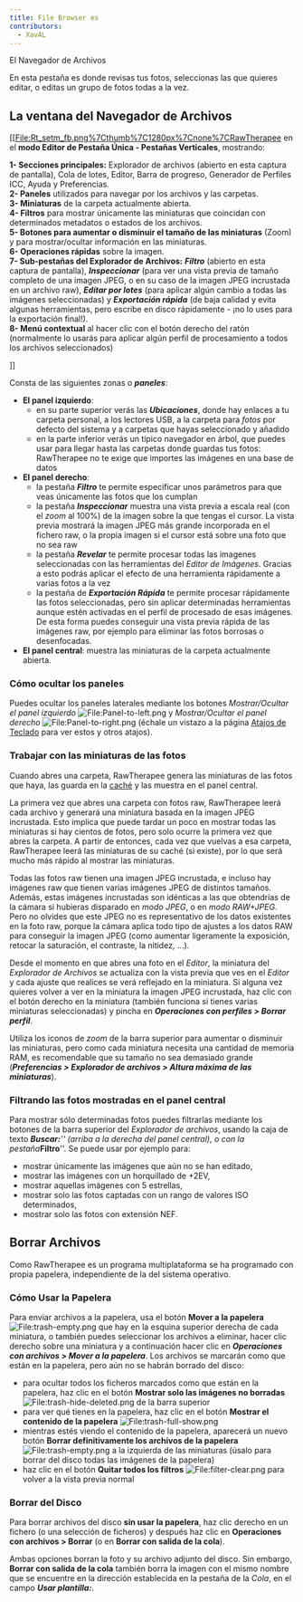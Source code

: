 ```yaml
---
title: File Browser es
contributors:
  - XavAL
---
```


<div class="pagetitle">

El Navegador de Archivos

</div>
<div class="headline">

En esta pestaña es donde revisas tus fotos, seleccionas las que quieres
editar, o editas un grupo de fotos todas a la vez.

</div>

## La ventana del Navegador de Archivos

\[\[<File:Rt_setm_fb.png%7Cthumb%7C1280px%7Cnone%7CRawTherapee> en el
**modo Editor de Pestaña Única - Pestañas Verticales**, mostrando:  

<div class="captions_indent">

**1- Secciones principales:** Explorador de archivos (abierto en esta
captura de pantalla), Cola de lotes, Editor, Barra de progreso,
Generador de Perfiles ICC, Ayuda y Preferencias.  
**2- Paneles** utilizados para navegar por los archivos y las
carpetas.  
**3- Miniaturas** de la carpeta actualmente abierta.  
**4- Filtros** para mostrar únicamente las miniaturas que coincidan con
determinados metadatos o estados de los archivos.  
**5- Botones para aumentar o disminuir el tamaño de las miniaturas**
(Zoom) y para mostrar/ocultar información en las miniaturas.  
**6- Operaciones rápidas** sobre la imagen.  
**7- Sub-pestañas del Explorador de Archivos:** ***Filtro*** (abierto en
esta captura de pantalla), ***Inspeccionar*** (para ver una vista previa
de tamaño completo de una imagen JPEG, o en su caso de la imagen JPEG
incrustada en un archivo raw), ***Editar por lotes*** (para aplicar
algún cambio a todas las imágenes seleccionadas) y ***Exportación
rápida*** (de baja calidad y evita algunas herramientas, pero escribe en
disco rápidamente - ¡no lo uses para la exportación final!).  
**8- Menú contextual** al hacer clic con el botón derecho del ratón
(normalmente lo usarás para aplicar algún perfil de procesamiento a
todos los archivos seleccionados)

</div>

\]\]

Consta de las siguientes zonas o ***paneles***:

- **El panel izquierdo**:
  - en su parte superior verás las ***Ubicaciones***, donde hay enlaces
    a tu carpeta personal, a los lectores USB, a la carpeta para *fotos*
    por defecto del sistema y a carpetas que hayas seleccionado y
    añadido
  - en la parte inferior verás un típico navegador en árbol, que puedes
    usar para llegar hasta las carpetas donde guardas tus fotos:
    RawTherapee no te exige que importes las imágenes en una base de
    datos
- **El panel derecho**:
  - la pestaña ***Filtro*** te permite especificar unos parámetros para
    que veas únicamente las fotos que los cumplan
  - la pestaña ***Inspeccionar*** muestra una vista previa a escala real
    (con el *zoom* al 100%) de la imagen sobre la que tengas el cursor.
    La vista previa mostrará la imagen JPEG más grande incorporada en el
    fichero raw, o la propia imagen si el cursor está sobre una foto que
    no sea raw
  - la pestaña ***Revelar*** te permite procesar todas las imagenes
    seleccionadas con las herramientas del *Editor de Imágenes*. Gracias
    a esto podrás aplicar el efecto de una herramienta rápidamente a
    varias fotos a la vez
  - la pestaña de ***Exportación Rápida*** te permite procesar
    rápidamente las fotos seleccionadas, pero sin aplicar determinadas
    herramientas aunque estén activadas en el perfil de procesado de
    esas imágenes. De esta forma puedes conseguir una vista previa
    rápida de las imágenes raw, por ejemplo para eliminar las fotos
    borrosas o desenfocadas.
- **El panel central**: muestra las miniaturas de la carpeta actualmente
  abierta.

### Cómo ocultar los paneles

Puedes ocultar los paneles laterales mediante los botones
*Mostrar/Ocultar el panel izquierdo*
![<File:Panel-to-left.png>](Panel-to-left.png "File:Panel-to-left.png")
y *Mostrar/Ocultar el panel derecho*
![<File:Panel-to-right.png>](Panel-to-right.png "File:Panel-to-right.png")
(échale un vistazo a la página [Atajos de
Teclado](Keyboard_Shortcuts/es.md) para ver estos y otros
atajos).

### Trabajar con las miniaturas de las fotos

Cuando abres una carpeta, RawTherapee genera las miniaturas de las fotos
que haya, las guarda en la
[caché](https://es.wikipedia.org/wiki/Caché_(informática)) y las muestra
en el panel central.

La primera vez que abres una carpeta con fotos raw, RawTherapee leerá
cada archivo y generará una miniatura basada en la imagen JPEG
incrustada. Esto implica que puede tardar un poco en mostrar todas las
miniaturas si hay cientos de fotos, pero solo ocurre la primera vez que
abres la carpeta. A partir de entonces, cada vez que vuelvas a esa
carpeta, RawTherapee leerá las miniaturas de su caché (si existe), por
lo que será mucho más rápido al mostrar las miniaturas.

Todas las fotos raw tienen una imagen JPEG incrustada, e incluso hay
imágenes raw que tienen varias imágenes JPEG de distintos tamaños.
Además, estas imágenes incrustadas son idénticas a las que obtendrías de
la cámara si hubieras disparado en *modo JPEG*, o en *modo RAW+JPEG*.
Pero no olvides que este JPEG no es representativo de los datos
existentes en la foto raw, porque la cámara aplica todo tipo de ajustes
a los datos RAW para conseguir la imagen JPEG (como aumentar ligeramente
la exposición, retocar la saturación, el contraste, la nitidez, ...).

Desde el momento en que abres una foto en el *Editor*, la miniatura del
*Explorador de Archivos* se actualiza con la vista previa que ves en el
*Editor* y cada ajuste que realices se verá reflejado en la miniatura.
Si alguna vez quieres volver a ver en la miniatura la imagen JPEG
incrustada, haz clic con el botón derecho en la miniatura (también
funciona si tienes varias miniaturas seleccionadas) y pincha en
***Operaciones con perfiles \> Borrar perfil***.

Utiliza los iconos de *zoom* de la barra superior para aumentar o
disminuir las miniaturas, pero como cada miniatura necesita una cantidad
de memoria RAM, es recomendable que su tamaño no sea demasiado grande
(***Preferencias \> Explorador de archivos \> Altura máxima de las
miniaturas***).

### Filtrando las fotos mostradas en el panel central

Para mostrar sólo determinadas fotos puedes filtrarlas mediante los
botones de la barra superior del *Explorador de archivos*, usando la
caja de texto ***Buscar:**'' (arriba a la derecha del panel central), o
con la pestaña***Filtro**''. Se puede usar por ejemplo para:

- mostrar únicamente las imágenes que aún no se han editado,
- mostrar las imágenes con un horquillado de +2EV,
- mostrar aquellas imágenes con 5 estrellas,
- mostrar solo las fotos captadas con un rango de valores ISO
  determinados,
- mostrar solo las fotos con extensión NEF.

## Borrar Archivos

Como RawTherapee es un programa multiplataforma se ha programado con
propia papelera, independiente de la del sistema operativo.

### Cómo Usar la Papelera

Para enviar archivos a la papelera, usa el botón **Mover a la papelera**
![<File:trash-empty.png>](trash-empty.png "File:trash-empty.png") que
hay en la esquina superior derecha de cada miniatura, o también puedes
seleccionar los archivos a eliminar, hacer clic derecho sobre una
miniatura y a continuación hacer clic en ***Operaciones con archivos \>
Mover a la papelera***. Los archivos se marcarán como que están en la
papelera, pero aún no se habrán borrado del disco:

- para ocultar todos los ficheros marcados como que están en la
  papelera, haz clic en el botón **Mostrar solo las imágenes no
  borradas**
  ![<File:trash-hide-deleted.png>](trash-hide-deleted.png "File:trash-hide-deleted.png")
  de la barra superior
- para ver qué tienes en la papelera, haz clic en el botón **Mostrar el
  contenido de la papelera**
  ![<File:trash-full-show.png>](trash-full-show.png "File:trash-full-show.png")
- mientras estés viendo el contenido de la papelera, aparecerá un nuevo
  botón **Borrar definitivamente los archivos de la papelera**
  ![<File:trash-empty.png>](trash-empty.png "File:trash-empty.png") a la
  izquierda de las miniaturas (úsalo para borrar del disco todas las
  imágenes de la papelera)
- haz clic en el botón **Quitar todos los filtros**
  ![<File:filter-clear.png>](filter-clear.png "File:filter-clear.png")
  para volver a la vista previa normal

### Borrar del Disco

Para borrar archivos del disco **sin usar la papelera**, haz clic
derecho en un fichero (o una selección de ficheros) y después haz clic
en **Operaciones con archivos \> Borrar** (o en **Borrar con salida de
la cola**).

Ambas opciones borran la foto y su archivo adjunto del disco. Sin
embargo, **Borrar con salida de la cola** también borra la imagen con el
mismo nombre que se encuentre en la dirección establecida en la pestaña
de la *Cola*, en el campo ***Usar plantilla:***.
